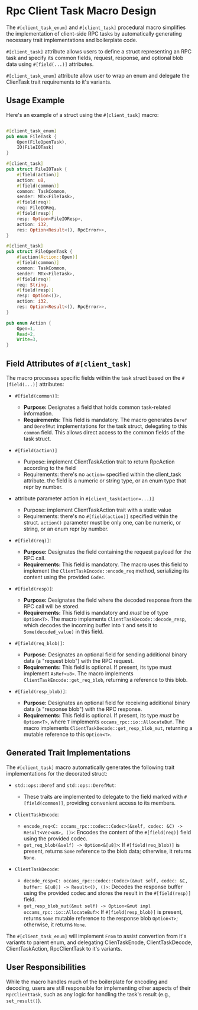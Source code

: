 # Rpc Client Task Macro Design

The `#[client_task_enum]` and `#[client_task]` procedural macro simplifies the implementation of client-side RPC tasks by automatically generating necessary trait implementations and boilerplate code.

`#[client_task]` attribute allows users to define a struct representing an RPC task and specify its common fields, request, response, and optional blob data using `#[field(...)]` attributes.

`#[client_task_enum]` attribute allow user to wrap an enum and delegate the ClienTask trait requirements to it's variants.

## Usage Example

Here's an example of a struct using the `#[client_task]` macro:

```rust

#[client_task_enum]
pub enum FileTask {
    Open(FileOpenTask),
    IO(FileIOTask)
}

#[client_task]
pub struct FileIOTask {
    #[field(action)]
    action: u8,
    #[field(common)]
    common: TaskCommon,
    sender: MTx<FileTask>,
    #[field(req)]
    req: FileIOReq,
    #[field(resp)]
    resp: Option<FileIOResp>,
    action: i32,
    res: Option<Result<(), RpcError>>,
}

#[client_task]
pub struct FileOpenTask {
    #[action(Action::Open)]
    #[field(common)]
    common: TaskCommon,
    sender: MTx<FileTask>,
    #[field(req)]
    req: String,
    #[field(resp)]
    resp: Option<()>,
    action: i32,
    res: Option<Result<(), RpcError>>,
}

pub enum Action {
    Open=1,
    Read=2,
    Write=3,
}

```

## Field Attributes of `#[client_task]`

The macro processes specific fields within the task struct based on the `#[field(...)]` attributes:

*   `#[field(common)]`:
    *   **Purpose:** Designates a field that holds common task-related information.
    *   **Requirements:** This field is mandatory. The macro generates `Deref` and `DerefMut` implementations for the task struct, delegating to this `common` field. This allows direct access to the common fields of the task struct.

*   `#[field(action)]`
    *   Purpose: implement ClientTaskAction trait to return RpcAction according to the field
    *   Requirements: there's no `action=` specified within the client_task attribute. the field is a numeric or string type, or an enum type that repr by number.

*   attribute parameter action in `#[client_task(action=...)]`
    *   Purpose: implement ClientTaskAction trait with a static value
    *   Requirements: there's no `#[field(action)]` specified within the struct.  `action()` parameter must be only one, can be numeric, or string, or an enum repr by number.

*   `#[field(req)]`:
    *   **Purpose:** Designates the field containing the request payload for the RPC call.
    *   **Requirements:** This field is mandatory. The macro uses this field to implement the `ClientTaskEncode::encode_req` method, serializing its content using the provided `Codec`.

*   `#[field(resp)]`:
    *   **Purpose:** Designates the field where the decoded response from the RPC call will be stored.
    *   **Requirements:** This field is mandatory and *must* be of type `Option<T>`. The macro implements `ClientTaskDecode::decode_resp`, which decodes the incoming buffer into `T` and sets it to `Some(decoded_value)` in this field.

*   `#[field(req_blob)]`:
    *   **Purpose:** Designates an optional field for sending additional binary data (a "request blob") with the RPC request.
    *   **Requirements:** This field is optional. If present, its type must implement `AsRef<u8>`. The macro implements `ClientTaskEncode::get_req_blob`, returning a reference to this blob.

*   `#[field(resp_blob)]`:
    *   **Purpose:** Designates an optional field for receiving additional binary data (a "response blob") with the RPC response.
    *   **Requirements:** This field is optional. If present, its type *must* be `Option<T>`, where `T` implements `occams_rpc::io::AllocateBuf`. The macro implements `ClientTaskDecode::get_resp_blob_mut`, returning a mutable reference to this `Option<T>`.

## Generated Trait Implementations

The `#[client_task]` macro automatically generates the following trait implementations for the decorated struct:

*   `std::ops::Deref` and `std::ops::DerefMut`:
    *   These traits are implemented to delegate to the field marked with `#[field(common)]`, providing convenient access to its members.

*   `ClientTaskEncode`:
    *   `encode_req<C: occams_rpc::codec::Codec>(&self, codec: &C) -> Result<Vec<u8>, ()>`: Encodes the content of the `#[field(req)]` field using the provided codec.
    *   `get_req_blob(&self) -> Option<&[u8]>`: If `#[field(req_blob)]` is present, returns `Some` reference to the blob data; otherwise, it returns `None`.

*   `ClientTaskDecode`:
    *   `decode_resp<C: occams_rpc::codec::Codec>(&mut self, codec: &C, buffer: &[u8]) -> Result<(), ()>`: Decodes the response buffer using the provided codec and stores the result in the `#[field(resp)]` field.
    *   `get_resp_blob_mut(&mut self) -> Option<&mut impl occams_rpc::io::AllocateBuf>`: If `#[field(resp_blob)]` is present, returns `Some` mutable reference to the response blob `Option<T>`; otherwise, it returns `None`.

The `#[client_task_enum]` will implement `From` to assist convertion from it's variants to parent enum, and delegating ClienTaskEnode, ClientTaskDecode, ClientTaskAction, RpcClientTask to it's variants.

## User Responsibilities

While the macro handles much of the boilerplate for encoding and decoding, users are still responsible for implementing other aspects of their `RpcClientTask`, such as any logic for handling the task's result (e.g., `set_result()`).
